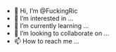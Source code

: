 - 👋 Hi, I’m @FuckingRic
- 👀 I’m interested in ...
- 🌱 I’m currently learning ...
- 💞️ I’m looking to collaborate on ...
- 📫 How to reach me ...

<!---
FuckingRic/FuckingRic is a ✨ special ✨ repository because its `README.md` (this file) appears on your GitHub profile.
You can click the Preview link to take a look at your changes.
--->
